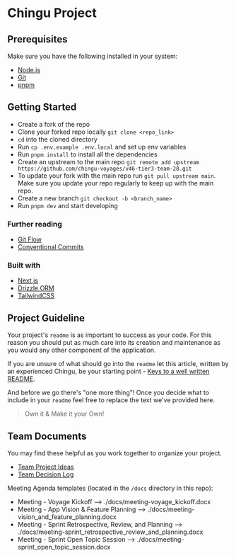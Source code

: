 # Chingu Project

## Prerequisites

Make sure you have the following installed in your system:

- [Node.js](https://nodejs.dev/en/)
- [Git](https://git-scm.com/)
- [pnpm](https://pnpm.io/)

## Getting Started

- Create a fork of the repo
- Clone your forked repo locally `git clone <repo_link>`
- `cd` into the cloned directory
- Run `cp .env.example .env.local` and set up env variables
- Run `pnpm install` to install all the dependencies
- Create an upstream to the main repo `git remote add upstream https://github.com/chingu-voyages/v46-tier3-team-28.git`
- To update your fork with the main repo run `git pull upstream main`. Make sure you update your repo regularly to keep up with the main repo.
- Create a new branch `git checkout -b <branch_name>`
- Run `pnpm dev` and start developing

### Further reading

- [Git Flow](https://www.tomasbeuzen.com/post/git-fork-branch-pull/)
- [Conventional Commits](https://www.conventionalcommits.org/en/v1.0.0/#summary)

### Built with

- [Next.js](https://nextjs.org/)
- [Drizzle ORM](https://orm.drizzle.team/)
- [TailwindCSS](https://tailwindcss.com/)
## Project Guideline

Your project's `readme` is as important to success as your code. For
this reason you should put as much care into its creation and maintenance
as you would any other component of the application.

If you are unsure of what should go into the `readme` let this article,
written by an experienced Chingu, be your starting point -
[Keys to a well written README](https://tinyurl.com/yk3wubft).

And before we go there's "one more thing"! Once you decide what to include
in your `readme` feel free to replace the text we've provided here.

> Own it & Make it your Own!

## Team Documents

You may find these helpful as you work together to organize your project.

- [Team Project Ideas](./docs/team_project_ideas.md)
- [Team Decision Log](./docs/team_decision_log.md)

Meeting Agenda templates (located in the `/docs` directory in this repo):

- Meeting - Voyage Kickoff --> ./docs/meeting-voyage_kickoff.docx
- Meeting - App Vision & Feature Planning --> ./docs/meeting-vision_and_feature_planning.docx
- Meeting - Sprint Retrospective, Review, and Planning --> ./docs/meeting-sprint_retrospective_review_and_planning.docx
- Meeting - Sprint Open Topic Session --> ./docs/meeting-sprint_open_topic_session.docx
